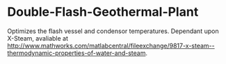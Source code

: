 # Double-Flash-Geothermal-Plant
Optimizes the flash vessel and condensor temperatures.  Dependant upon X-Steam, avaliable at http://www.mathworks.com/matlabcentral/fileexchange/9817-x-steam--thermodynamic-properties-of-water-and-steam.
